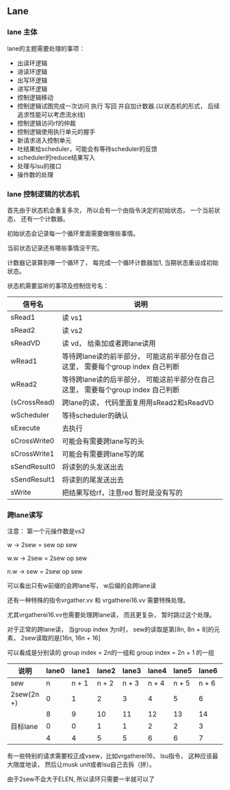 

## Lane

### lane 主体

lane的主题需要处理的事项：

* 出读环逻辑
* 进读环逻辑
* 出写环逻辑
* 进写环逻辑
* 控制逻辑移动
* 控制逻辑试图完成一次访问 执行 写回 并自加计数器.(以状态机的形式， 后续追求性能可以考虑流水线)
* 控制逻辑访问rf的仲裁
* 控制逻辑使用执行单元的握手
* 新请求进入控制单元
* 吐结果给scheduler，可能会有等待scheduler的反馈
* scheduler的reduce结果写入
* 处理与lsu的接口
* 操作数的处理

### lane 控制逻辑的状态机

首先由于状态机会重复多次， 所以会有一个由指令决定的初始状态， 一个当前状态， 还有一个计数器。

初始状态会记录每一个循环里面需要做哪些事情。

当前状态记录还有哪些事情没干完。

计数器记录算到哪一个循环了， 每完成一个循环计数器加1, 当期状态重设成初始状态。

状态机需要监听的事项及控制信号名：

| 信号名       | 说明                                                         |
| ------------ | ------------------------------------------------------------ |
| sRead1       | 读 vs1                                                       |
| sRead2       | 读 vs2                                                       |
| sReadVD      | 读 vd， 给乘加或者跨lane读用                                 |
| wRead1       | 等待跨lane读的前半部分， 可能这前半部分在自己这里， 需要每个group index 自己判断 |
| wRead2       | 等待跨lane读的后半部分， 可能这前半部分在自己这里， 需要每个group index 自己判断 |
| (sCrossRead) | 跨lane的读， 代码里面复用用sRead2和sReadVD                   |
| wScheduler   | 等待scheduler的确认                                          |
| sExecute     | 去执行                                                       |
| sCrossWrite0 | 可能会有需要跨lane写的头                                     |
| sCrossWrite1 | 可能会有需要跨lane写的尾                                     |
| sSendResult0 | 将读到的头发送出去                                           |
| sSendResult1 | 将读到的尾发送出去                                           |
| sWrite       | 把结果写给rf，注意red 暂时是没有写的                         |

### 跨lane读写

注意： 第一个元操作数是vs2

w 		-> 		2sew = sew op sew

w.w 	-> 		2sew = 2sew op sew

n.w	-> 		sew = 2sew op sew

可以看出只有w前缀的会跨lane写， w后缀的会跨lane读

还有一种特殊的指令vrgather.vv 和 vrgatherei16.vv 需要特殊处理。

尤其vrgatherei16.vv也需要处理跨lane读， 而且更复杂， 暂时跳过这个处理。



对于正常的跨lane读， 当group index 为n时， sew的读取是第[8n, 8n + 8]的元素， 2sew读取的是[16n, 16n + 16]

可以看成是分别读的 group index = 2n的一组和  group index = 2n + 1 的一组

| 说明       | lane0 | lane1 | lane2 | lane3 | lane4 | lane5 | lane6 | lane7 |
| ---------- | ----- | ----- | ----- | ----- | ----- | ----- | ----- | ----- |
| sew        | n     | n + 1 | n + 2 | n + 3 | n + 4 | n + 5 | n + 6 | n + 7 |
| 2sew(2n +) | 0     | 1     | 2     | 3     | 4     | 5     | 6     | 7     |
|            | 8     | 9     | 10    | 11    | 12    | 13    | 14    | 15    |
| 目标lane   | 0     | 0     | 1     | 1     | 2     | 2     | 3     | 3     |
|            | 4     | 4     | 5     | 5     | 6     | 6     | 7     | 7     |

有一些特别的请求需要校正成vsew，比如vrgatherei16， lsu指令， 这种应该最大限度地读， 然后让musk unit或者lsu自己去拆（拼）。

由于2sew不会大于ELEN, 所以读环只需要一半就可以了
